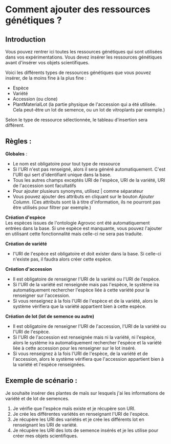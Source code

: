 # Comment ajouter des ressources génétiques ?  

## Introduction
Vous pouvez rentrer ici toutes les ressources génétiques qui sont utilisées dans vos expérimentations.
Vous devez insérer les ressources génétiques avant d'insérer vos objets scientifiques.


Voici les différents types de ressources génétiques que vous pouvez insérer, de la moins fine à la plus fine : 
- Espèce
- Variété
- Accession (ou clone)
- PlantMaterialLot (la partie physique de l'accession qui a été utilisée. Cela peut-être un lot de semence, ou un lot de vitroplants par exemple.)

Selon le type de ressource sélectionnée, le tableau d'insertion sera différent.

## Règles : 
**Globales** :
- Le nom est obligatoire pour tout type de ressource
- Si l'URI n'est pas renseigné, alors il sera généré automatiquement. C'est l'URI qui sert d'identifiant unique dans la base.
- Tous les autres champs exceptés URI de l'espèce, URI de la variété, URI de l'accession sont facultatifs
- Pour ajouter plusieurs synonyms, utilisez | comme séparateur
- Vous pouvez ajouter des attributs en cliquant sur le bouton *Ajouter Column*. (Ces attributs sont là à titre d'information, ils ne pourront pas être utilisés pour filtrer par exemple.)

**Création d'espèce**  
Les espèces issues de l'ontologie Agrovoc ont été automatiquement entrées dans la base. Si une espèce est manquante, vous pouvez l'ajouter en utilisant cette fonctionnalité mais celle-ci ne sera pas traduite.

**Création de variété** 
- l'URI de l'espèce est obligatoire et doit exister dans la base. Si celle-ci n'existe pas, il faudra alors créer cette espèce.

**Création d'accession** 
- Il est obligatoire de renseigner l'URI de la variété ou l'URI de l'espèce.
- Si l'URI de la variété est renseignée mais pas l'espèce, le système ira automatiquement rechercher l'espèce liée à cette variété pour la renseigner sur l'accession.
- Si vous renseignez à la fois l'URI de l'espèce et de la variété, alors le système vérifiera que la variété appartient bien à cette espèce.

**Création de lot (lot de semence ou autre)** 
- Il est obligatoire de renseigner l'URI de l'accession, l'URI de la variété ou l'URI de l'espèce.
- Si l'URI de l'accession est renseignée mais ni la variété, ni l'espèce, alors le système ira automatiquement rechercher l'espèce et la variété liée à cette accession pour les renseigner sur le lot inséré.
- Si vous renseignez à la fois l'URI de l'espèce, de la variété et de l'accession, alors le système vérifiera que l'accession appartient bien à la variété et l'espèce renseignées.

## Exemple de scénario : 
Je souhaite insérer des plantes de maïs sur lesquels j'ai les informations de variété et de lot de semences.
1. Je vérifie que l'espèce maïs existe et je récupère son URI.
2. Je crée les différentes variétés en renseignant l'URI de l'espèce.
3. Je récupère les URI des variétés et je crée les différents lot en renseignant les URI de variété.
4. Je récupère les URI des lots de semence insérés et je les utilise pour créer mes objets scientifiques. 
